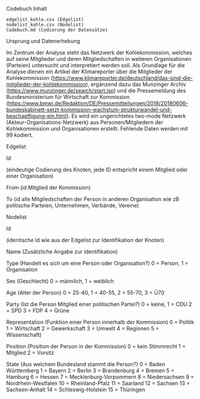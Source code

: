 Codebuch 
Inhalt

    edgelist_kohle.csv (Edgelist)
    nodelist_kohle.csv (Nodelist)
    Codebuch.md (Codierung der Datensätze)

Ursprung und Datenerhebung

Im Zentrum der Analyse steht das Netzwerk der Kohlekommission, welches auf seine Mitglieder und deren Mitgliedschaften in weiteren Organisationen (Parteien) untersucht und interpretiert werden soll. Als Grundlage für die Analyse dienen ein Artikel der Klimareporter über die Mitglieder der Kohlekommission (https://www.klimareporter.de/deutschland/das-sind-die-mitglieder-der-kohlekommission), ergänzend dazu das Munzinger Archiv (https://www.munzinger.de/search/start.jsp) und die Pressemeldung des Bundesministerium für Wirtschaft zur Kommission (https://www.bmwi.de/Redaktion/DE/Pressemitteilungen/2018/20180606-bundeskabinett-setzt-kommission-wachstum-strukturwandel-und-beschaeftigung-ein.html).
Es wird ein ungerichtetes two-mode Netzwerk (Akteur-Organisations-Netzwerk) aus Personen/Mitgliedern der Kohlekommission und Organisationen erstellt. Fehlende Daten werden mit 99 kodiert.

Edgelist

Id 

(eindeutige Codierung des Knoten, jede ID entspricht einem Mitglied oder einer Organisation)

From (id Mitglied der Kommission)

To (id alle Mitgliedschaften der Person in anderen Organisation wie zB politische Parteien, Unternehmen, Verbände, Vereine)

Nodelist

Id

(identische Id wie aus der Edgelist zur Identifikation der Knoten)

Name (Zusätzliche Angabe zur Identifikation)

Type (Handelt es sich um eine Person oder Organisation?)
0 = Person, 
1 = Organisation

Sex (Geschlecht)
0 = männlich, 
1 = weiblich

Age (Alter der Person)
0 = 25-40,
1 = 40-55, 
2 = 55-70, 
3 = Ü70

Party (Ist die Person Mitglied einer politischen Partei?)
0 = keine,
1 = CDU
2 = SPD
3 = FDP
4 = Grüne

Representation (Funktion einer Person innerhalb der Kommission)
0 = Politik
1 = Wirtschaft 
2 = Gewerkschaft
3 = Umwelt 
4 = Regionen
5 = Wissenschaft)

Position (Position der Person in der Kommission)
0 = kein Stimmrecht 
1 = Mitglied
2 = Vorsitz

State (Aus welchem Bundesland stammt die Person?)
0 = Baden Württemberg
1 = Bayern
2 = Berlin
3 = Brandenburg
4 = Bremen
5 = Hamburg
6 = Hessen
7 = Mecklenburg-Vorpommern
8 = Niedersachsen
9 = Nordrhein-Westfalen
10 = Rheinland-Pfalz
11 = Saarland
12 = Sachsen
13 = Sachsen-Anhalt
14 = Schleswig-Holstein
15 = Thüringen



